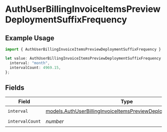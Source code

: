# AuthUserBillingInvoiceItemsPreviewDeploymentSuffixFrequency

## Example Usage

```typescript
import { AuthUserBillingInvoiceItemsPreviewDeploymentSuffixFrequency } from "@simplesagar/vercel/models/authuser.js";

let value: AuthUserBillingInvoiceItemsPreviewDeploymentSuffixFrequency = {
  interval: "month",
  intervalCount: 4969.15,
};
```

## Fields

| Field                                                                                                                                        | Type                                                                                                                                         | Required                                                                                                                                     | Description                                                                                                                                  |
| -------------------------------------------------------------------------------------------------------------------------------------------- | -------------------------------------------------------------------------------------------------------------------------------------------- | -------------------------------------------------------------------------------------------------------------------------------------------- | -------------------------------------------------------------------------------------------------------------------------------------------- |
| `interval`                                                                                                                                   | [models.AuthUserBillingInvoiceItemsPreviewDeploymentSuffixInterval](../models/authuserbillinginvoiceitemspreviewdeploymentsuffixinterval.md) | :heavy_check_mark:                                                                                                                           | N/A                                                                                                                                          |
| `intervalCount`                                                                                                                              | *number*                                                                                                                                     | :heavy_check_mark:                                                                                                                           | N/A                                                                                                                                          |